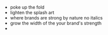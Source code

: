 - poke up the fold
- lighten the splash art
- where brands are strong by nature no italics
- grow the width of the your brand's strength
- 